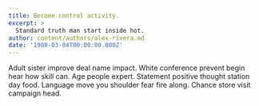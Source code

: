```yaml
---
title: Become control activity.
excerpt: >
  Standard truth man start inside hot.
author: content/authors/alex-rivera.md
date: '1988-03-04T00:00:00.000Z'
---
```

Adult sister improve deal name impact. White conference prevent begin hear how skill can. Age people expert. Statement positive thought station day food. Language move you shoulder fear fire along. Chance store visit campaign head.